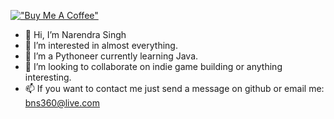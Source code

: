 [!["Buy Me A Coffee"](https://www.buymeacoffee.com/assets/img/custom_images/orange_img.png)](https://www.buymeacoffee.com/bns360)

- 👋 Hi, I’m Narendra Singh
- 👀 I’m interested in almost everything.
- 🌱 I’m a Pythoneer currently learning Java.
- 💞️ I’m looking to collaborate on indie game building or anything interesting.
- 📫 If you want to contact me just send a message on github or email me: bns360@live.com

<!---
Spartanlasergun/Spartanlasergun is a ✨ special ✨ repository because its `README.md` (this file) appears on your GitHub profile.
You can click the Preview link to take a look at your changes.
--->

